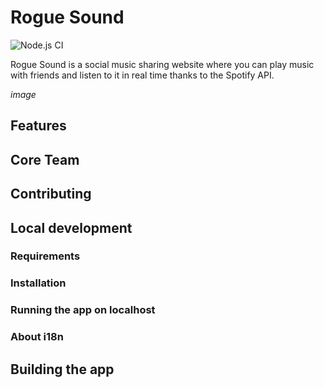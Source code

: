 # Rogue Sound

![Node.js CI](https://github.com/rogue-sound/rogue-sound-web/workflows/Node.js%20CI/badge.svg)

Rogue Sound is a social music sharing website where you can play music with friends and listen to it in real time thanks to the Spotify API.

_image_

## Features

## Core Team

## Contributing

## Local development

### Requirements

### Installation

### Running the app on localhost

### About i18n

## Building the app

